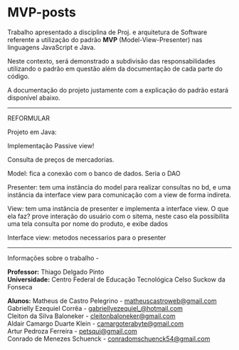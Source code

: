 # MVP-posts

Trabalho apresentado a disciplina de Proj. e arquitetura de Software referente a utilização do padrão **MVP** (Model-View-Presenter) nas linguagens JavaScript e Java.

Neste contexto, será demonstrado a subdivisão das responsabilidades utilizando o padrão em questão além da documentação de cada parte do código. 

A documentação do projeto justamente com a explicação do padrão estará disponível abaixo.

------------
REFORMULAR 

Projeto em Java:

Implementação Passive view!

Consulta de preços de mercadorias.

Model: fica a conexão com o banco de dados. Seria o DAO

Presenter: tem uma instância do model para realizar consultas no  bd, 
e uma instância da interface view para comunicação com a view de forma indireta.

View: tem uma instância de presenter e implementa a interface view.
O que ela faz?
prove interação do usuário com o sitema, neste caso ela possibilita uma tela consulta por nome do produto, e exibe dados
 
Interface view:
metodos necessarios para o presenter

------------

Informações sobre o trabalho - 

**Professor:** Thiago Delgado Pinto <br>
**Universidade:** Centro Federal de Educação Tecnológica Celso Suckow da Fonseca <br>

**Alunos:**
Matheus de Castro Pelegrino 	- matheuscastroweb@gmail.com  <br>
Gabrielly Ezequiel Corrêa  	- gabriellyezequiel_@hotmail.com <br>
Cleiton da Silva Baloneker	- cleitonbaloneker@gmail.com <br>
Aldair Camargo Duarte Klein 	- camargoterabyte@gmail.com <br>
Artur Pedroza Ferreira 		- petsqui@gmail.com <br>
Conrado de Menezes Schuenck 	- conradomschuenck54@gmail.com <br>



